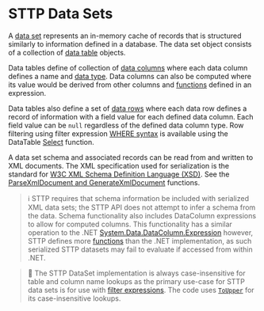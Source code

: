 # STTP Data Sets

A [data set](https://github.com/sttp/goapi/blob/main/sttp/data/DataSet.go) represents an in-memory cache of records that is structured similarly to information defined in a database. The data set object consists of a collection of [data table](https://github.com/sttp/goapi/blob/main/sttp/data/DataTable.go) objects.

Data tables define of collection of [data columns](https://github.com/sttp/goapi/blob/main/sttp/data/DataColumn.go) where each data column defines a name and [data type](https://github.com/sttp/goapi/blob/main/sttp/data/DataType.go). Data columns can also be computed where its value would be derived from other columns and [functions](https://sttp.github.io/documentation/filter-expressions/#filter-expression-functions) defined in an expression.

Data tables also define a set of [data rows](https://github.com/sttp/goapi/blob/main/sttp/data/DataRow.go) where each data row defines a record of information with a field value for each defined data column. Each field value can be `null` regardless of the defined data column type. Row filtering using filter expression [WHERE syntax](https://sttp.github.io/documentation/filter-expressions/#filtering-syntax) is available using the DataTable [Select](https://github.com/sttp/goapi/blob/main/sttp/data/DataTable.go#L243) function. 

A data set schema and associated records can be read from and written to XML documents. The XML specification used for serialization is the standard for [W3C XML Schema Definition Language (XSD)](https://www.w3.org/TR/xmlschema/). See the [ParseXmlDocument and GenerateXmlDocument](https://github.com/sttp/goapi/blob/main/sttp/data/DataSet.go#L164) functions.

> :information_source: STTP requires that schema information be included with serialized XML data sets; the STTP API does not attempt to infer a schema from the data. Schema functionality also includes DataColumn expressions to allow for computed columns. This functionality has a similar operation to the .NET [System.Data.DataColumn.Expression](https://docs.microsoft.com/en-us/dotnet/api/system.data.datacolumn.expression) however, STTP defines more [functions](https://sttp.github.io/documentation/filter-expressions/#filter-expression-functions) than the .NET implementation, as such serialized STTP datasets may fail to evaluate if accessed from within .NET.

> :small_blue_diamond: The STTP DataSet implementation is always case-insensitive for table and column name lookups as the primary use-case for STTP data sets is for use with [filter expressions](https://sttp.github.io/documentation/filter-expressions/). The code uses [`ToUpper`](https://pkg.go.dev/strings#ToUpper) for its case-insensitive lookups.
